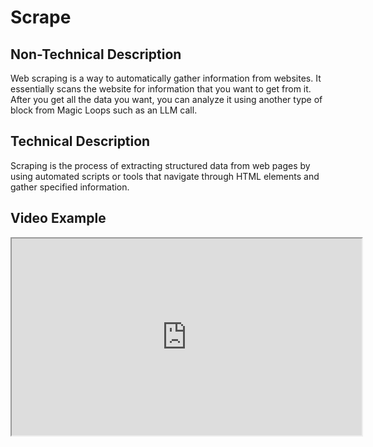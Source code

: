 # Scrape
  
  ## Non-Technical Description
  Web scraping is a way to automatically gather information from websites. It essentially scans the website for information that you want to get from it. After you get all the data you want, you can analyze it using another type of block from Magic Loops such as an LLM call.
  
  ## Technical Description
  Scraping is the process of extracting structured data from web pages by using automated scripts or tools that navigate through HTML elements and gather specified information.
  
  ## Video Example
  <iframe width="560" height="315" src="https://www.youtube.com/embed/exampleVideo1" title="Scrape video" allow="accelerometer; autoplay; clipboard-write; encrypted-media; gyroscope; picture-in-picture" allowfullscreen></iframe>
  